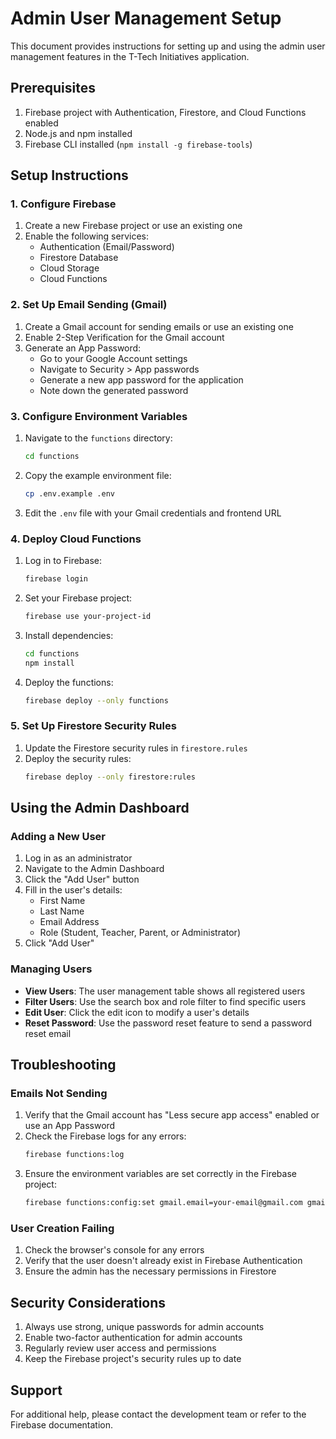 # Admin User Management Setup

This document provides instructions for setting up and using the admin user management features in the T-Tech Initiatives application.

## Prerequisites

1. Firebase project with Authentication, Firestore, and Cloud Functions enabled
2. Node.js and npm installed
3. Firebase CLI installed (`npm install -g firebase-tools`)

## Setup Instructions

### 1. Configure Firebase

1. Create a new Firebase project or use an existing one
2. Enable the following services:
   - Authentication (Email/Password)
   - Firestore Database
   - Cloud Storage
   - Cloud Functions

### 2. Set Up Email Sending (Gmail)

1. Create a Gmail account for sending emails or use an existing one
2. Enable 2-Step Verification for the Gmail account
3. Generate an App Password:
   - Go to your Google Account settings
   - Navigate to Security > App passwords
   - Generate a new app password for the application
   - Note down the generated password

### 3. Configure Environment Variables

1. Navigate to the `functions` directory:
   ```bash
   cd functions
   ```
2. Copy the example environment file:
   ```bash
   cp .env.example .env
   ```
3. Edit the `.env` file with your Gmail credentials and frontend URL

### 4. Deploy Cloud Functions

1. Log in to Firebase:
   ```bash
   firebase login
   ```
2. Set your Firebase project:
   ```bash
   firebase use your-project-id
   ```
3. Install dependencies:
   ```bash
   cd functions
   npm install
   ```
4. Deploy the functions:
   ```bash
   firebase deploy --only functions
   ```

### 5. Set Up Firestore Security Rules

1. Update the Firestore security rules in `firestore.rules`
2. Deploy the security rules:
   ```bash
   firebase deploy --only firestore:rules
   ```

## Using the Admin Dashboard

### Adding a New User

1. Log in as an administrator
2. Navigate to the Admin Dashboard
3. Click the "Add User" button
4. Fill in the user's details:
   - First Name
   - Last Name
   - Email Address
   - Role (Student, Teacher, Parent, or Administrator)
5. Click "Add User"

### Managing Users

- **View Users**: The user management table shows all registered users
- **Filter Users**: Use the search box and role filter to find specific users
- **Edit User**: Click the edit icon to modify a user's details
- **Reset Password**: Use the password reset feature to send a password reset email

## Troubleshooting

### Emails Not Sending

1. Verify that the Gmail account has "Less secure app access" enabled or use an App Password
2. Check the Firebase logs for any errors:
   ```bash
   firebase functions:log
   ```
3. Ensure the environment variables are set correctly in the Firebase project:
   ```bash
   firebase functions:config:set gmail.email=your-email@gmail.com gmail.password=your-app-password app.url=your-frontend-url
   ```

### User Creation Failing

1. Check the browser's console for any errors
2. Verify that the user doesn't already exist in Firebase Authentication
3. Ensure the admin has the necessary permissions in Firestore

## Security Considerations

1. Always use strong, unique passwords for admin accounts
2. Enable two-factor authentication for admin accounts
3. Regularly review user access and permissions
4. Keep the Firebase project's security rules up to date

## Support

For additional help, please contact the development team or refer to the Firebase documentation.
